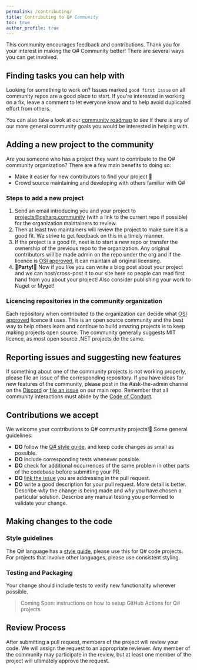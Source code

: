 ```yaml
---
permalink: /contributing/
title: Contributing to Q# Community
toc: true
author_profile: true
---
```


This community encourages feedback and contributions.
Thank you for your interest in making the Q# Community better!
There are several ways you can get involved.

## Finding tasks you can help with

Looking for something to work on?
Issues marked ``good first issue`` on all community repos are a good place to start.
If you're interested in working on a fix, leave a comment to let everyone know and to help avoid duplicated effort from others.

You can also take a look at our [community roadmap](https://github.com/qsharp-community/roadmap) to see if there is any of our more general community goals you would be interested in helping with.

## Adding a new project to the community

Are you someone who has a project they want to contribute to the Q# community organization?
There are a few main benefits to doing so:

- Make it easier for new contributors to find your project 🎉
- Crowd source maintaining and developing with others familiar with Q#

### Steps to add a new project
1. Send an email introducing you and your project to [projects@qsharp.community](mailto:projects@qsharp.community) (with a link to the current repo if possible) for the organization maintainers to review. 
2. Then at least two maintainers will review the project to make sure it is a good fit. We strive to get feedback on this in a timely manner.
3. If the project is a good fit, next is to start a new repo or transfer the ownership of the previous repo to the organization. Any original contributors will be made admin on the repo under the org and if the licence is [OSI approved](https://opensource.org/licenses), it can maintain all original licensing.
4. 🎊**Party!**🎉 Now if you like you can write a blog post about your project and we can host/cross-post it to our site here so people can read first hand from you about your project! Also consider publishing your work to Nuget or Myget!

### Licencing repositories in the community organization

Each repository when contributed to the organization can decide what [OSI approved](https://opensource.org/licenses) licence it uses.
This is an open source community and the best way to help others learn and continue to build amazing projects is to keep making projects open source.
The community generally suggests MIT licence, as most open source .NET projects do the same.

## Reporting issues and suggesting new features

If something about one of the community projects is not working properly, please file an issue of the corresponding repository.
If you have ideas for new features of the community, please post in the #ask-the-admin channel on the [Discord](https://discord.qsharp.community) or [file an issue](https://github.com/qsharp-community/qsharp-community.github.io/issues/new/choose) on our main repo.
Remember that all community interactions must abide by the [Code of Conduct](CODE_OF_CONDUCT.md).

## Contributions we accept

We welcome your contributions to Q# community projects!🎂
Some general guidelines:

* **DO** follow the [Q# style guide](https://docs.microsoft.com/en-us/quantum/contributing/style-guide?view=qsharp-preview), and keep code changes as small as possible.
* **DO** include corresponding tests whenever possible.
* **DO** check for additional occurrences of the same problem in other parts of the codebase before submitting your PR.
* **DO** [link the issue](https://github.com/blog/957-introducing-issue-mentions) you are addressing in the pull request.
* **DO** write a good description for your pull request. More detail is better. Describe *why* the change is being made and *why* you have chosen a particular solution. Describe any manual testing you performed to validate your change.

## Making changes to the code

### Style guidelines

The Q# language has a [style guide](https://docs.microsoft.com/en-us/quantum/contributing/style-guide?view=qsharp-preview), please use this for Q# code projects.
For projects that involve other languages, please use consistent styling.

### Testing and Packaging

Your change should include tests to verify new functionality wherever possible.
> Coming Soon: instructions on how to setup GitHub Actions for Q# projects

## Review Process

After submitting a pull request, members of the project will review your code.
We will assign the request to an appropriate reviewer.
Any member of the community may participate in the review, but at least one member of the project will ultimately approve
the request.
